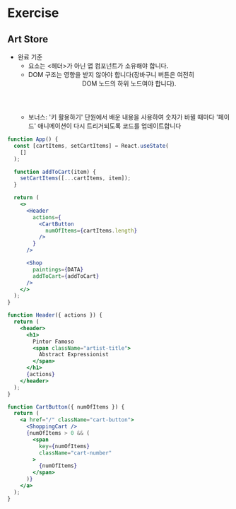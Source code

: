 # Exercise
## Art Store
* 완료 기준
    * <CartButton> 요소는 <헤더>가 아닌 앱 컴포넌트가 소유해야 합니다.
    * DOM 구조는 영향을 받지 않아야 합니다(장바구니 버튼은 여전히 <header> DOM 노드의 하위 노드여야 합니다).
    * 보너스: '키 활용하기' 단원에서 배운 내용을 사용하여 숫자가 바뀔 때마다 '페이드' 애니메이션이 다시 트리거되도록 코드를 업데이트합니다
```jsx
function App() {
  const [cartItems, setCartItems] = React.useState(
    []
  );

  function addToCart(item) {
    setCartItems([...cartItems, item]);
  }

  return (
    <>
      <Header
        actions={
          <CartButton
            numOfItems={cartItems.length}
          />
        }
      />

      <Shop
        paintings={DATA}
        addToCart={addToCart}
      />
    </>
  );
}

function Header({ actions }) {
  return (
    <header>
      <h1>
        Pintor Famoso
        <span className="artist-title">
          Abstract Expressionist
        </span>
      </h1>
      {actions}
    </header>
  );
}

function CartButton({ numOfItems }) {
  return (
    <a href="/" className="cart-button">
      <ShoppingCart />
      {numOfItems > 0 && (
        <span
          key={numOfItems}
          className="cart-number"
        >
          {numOfItems}
        </span>
      )}
    </a>
  );
}
```
